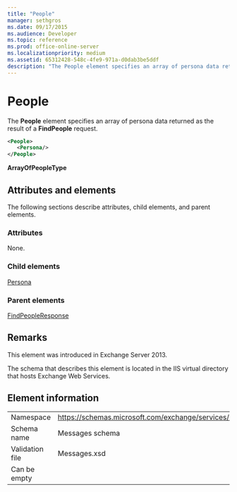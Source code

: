 ```yaml
---
title: "People"
manager: sethgros
ms.date: 09/17/2015
ms.audience: Developer
ms.topic: reference
ms.prod: office-online-server
ms.localizationpriority: medium
ms.assetid: 65312428-548c-4fe9-971a-d0dab3be5ddf
description: "The People element specifies an array of persona data returned as the result of a FindPeople request."
---
```


# People

The **People** element specifies an array of persona data returned as the result of a **FindPeople** request. 
  
```XML
<People>
   <Persona/>
</People>
```

**ArrayOfPeopleType**

## Attributes and elements

The following sections describe attributes, child elements, and parent elements.
  
### Attributes

None.
  
### Child elements

[Persona](persona.md)
  
### Parent elements

[FindPeopleResponse](findpeopleresponse.md)
  
## Remarks

This element was introduced in Exchange Server 2013.
  
The schema that describes this element is located in the IIS virtual directory that hosts Exchange Web Services.
  
## Element information

|||
|:-----|:-----|
|Namespace  <br/> |https://schemas.microsoft.com/exchange/services/2006/messages  <br/> |
|Schema name  <br/> |Messages schema  <br/> |
|Validation file  <br/> |Messages.xsd  <br/> |
|Can be empty  <br/> ||
   

